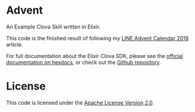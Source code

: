# Advent

An Example Clova Skill written in Elixir.

This code is the finished result of following my [LINE Advent Calendar 2018](https://engineering.linecorp.com/ja/blog/line-advent-calendar-2018/) article.

For full documentation about the Elixir Clova SDK, please see the [official documentation on hexdocs](https://hexdocs.pm/clova/), or check out the [Github repository](https://github.com/line/clova-cek-sdk-elixir).

# License

This code is licensed under the [Apache License Version 2.0](LICENSE).
